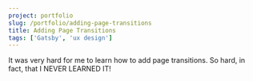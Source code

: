 ```yaml
---
project: portfolio
slug: /portfolio/adding-page-transitions
title: Adding Page Transitions
tags: ['Gatsby', 'ux design']
---
```


It was very hard for me to learn how to add page transitions. So hard, in fact, that I NEVER LEARNED IT!